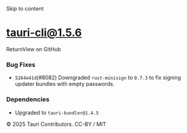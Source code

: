 Skip to content
# tauri-cli@1.5.6
ReturnView on GitHub
### Bug Fixes
  * `5264e41d`(#8082) Downgraded `rust-minisign` to `0.7.3` to fix signing updater bundles with empty passwords.


### Dependencies
  * Upgraded to `tauri-bundler@1.4.5`


© 2025 Tauri Contributors. CC-BY / MIT
